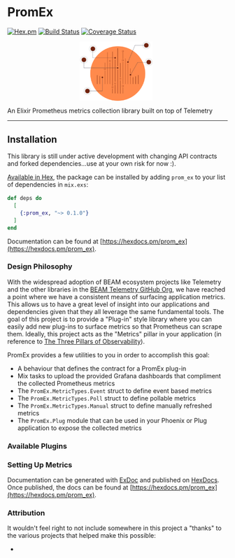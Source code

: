 # PromEx

[![Hex.pm](https://img.shields.io/hexpm/v/prom_ex.svg)](http://hex.pm/packages/prom_ex) [![Build
Status](https://travis-ci.org/akoutmos/prom_ex.svg?branch=master)](https://travis-ci.org/akoutmos/prom_ex) [![Coverage
Status](https://coveralls.io/repos/github/akoutmos/prom_ex/badge.svg?branch=master)](https://coveralls.io/github/akoutmos/prom_ex?branch=master)

<img align="center" width="33%" src="/guides/images/logo.svg" alt="PromEx" style="margin-left:33%">

An Elixir Prometheus metrics collection library built on top of Telemetry

---

## Installation

This library is still under active development with changing API contracts and forked dependencies...use at your own
risk for now :).

[Available in Hex](https://hex.pm/packages/prom_ex), the package can be installed
by adding `prom_ex` to your list of dependencies in `mix.exs`:

```elixir
def deps do
  [
    {:prom_ex, "~> 0.1.0"}
  ]
end
```

Documentation can be found at [https://hexdocs.pm/prom_ex](https://hexdocs.pm/prom_ex).

### Design Philosophy

With the widespread adoption of BEAM ecosystem projects like Telemetry and the other libraries in
the [BEAM Telemetry GitHub Org](https://github.com/beam-telemetry), we have reached a point where we
have a consistent means of surfacing application metrics. This allows us to have a great level of
insight into our applications and dependencies given that they all leverage the same fundamental
tools. The goal of this project is to provide a "Plug-in" style library where you can easily add new
plug-ins to surface metrics so that Prometheus can scrape them. Ideally, this project acts as the
"Metrics" pillar in your application (in reference to
[The Three Pillars of
Observability](https://www.oreilly.com/library/view/distributed-systems-observability/9781492033431/ch04.html)).

PromEx provides a few utilities to you in order to accomplish this goal:

-   A behaviour that defines the contract for a PromEx plug-in
-   Mix tasks to upload the provided Grafana dashboards that compliment the collected Prometheus metrics
-   The `PromEx.MetricTypes.Event` struct to define event based metrics
-   The `PromEx.MetricTypes.Poll` struct to define pollable metrics
-   The `PromEx.MetricTypes.Manual` struct to define manually refreshed metrics
-   The `PromEx.Plug` module that can be used in your Phoenix or Plug application to expose the collected metrics

### Available Plugins

### Setting Up Metrics

Documentation can be generated with [ExDoc](https://github.com/elixir-lang/ex_doc)
and published on [HexDocs](https://hexdocs.pm). Once published, the docs can
be found at [https://hexdocs.pm/prom_ex](https://hexdocs.pm/prom_ex).

### Attribution

It wouldn't feel right to not include somewhere in this project a "thanks" to the various projects that
helped make this possible:

-
